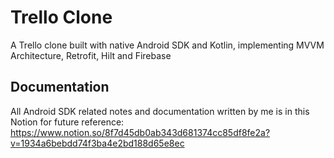 # Trello Clone
A Trello clone built with native Android SDK and Kotlin, implementing MVVM Architecture, Retrofit, Hilt and Firebase

## Documentation
All Android SDK related notes and documentation written by me is in this Notion for future reference:
https://www.notion.so/8f7d45db0ab343d681374cc85df8fe2a?v=1934a6bebdd74f3ba4e2bd188d65e8ec
